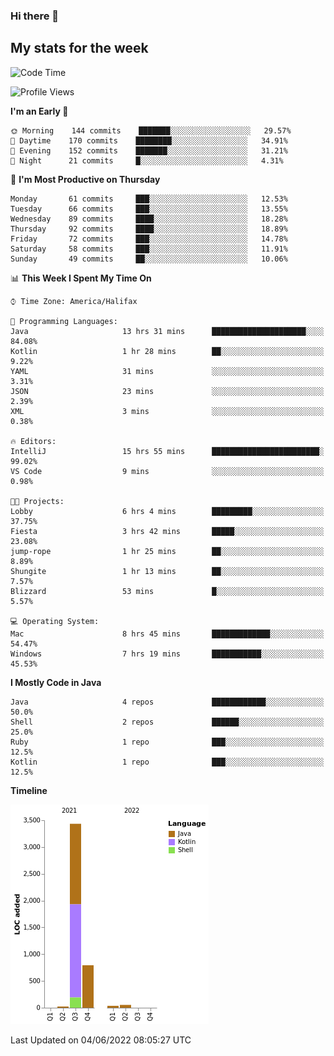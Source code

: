 ### Hi there 👋

## My stats for the week
<!--START_SECTION:waka-->
![Code Time](http://img.shields.io/badge/Code%20Time-241%20hrs%2042%20mins-blue)

![Profile Views](http://img.shields.io/badge/Profile%20Views-0-blue)

**I'm an Early 🐤** 

```text
🌞 Morning    144 commits    ███████░░░░░░░░░░░░░░░░░░   29.57% 
🌆 Daytime    170 commits    ████████░░░░░░░░░░░░░░░░░   34.91% 
🌃 Evening    152 commits    ███████░░░░░░░░░░░░░░░░░░   31.21% 
🌙 Night      21 commits     █░░░░░░░░░░░░░░░░░░░░░░░░   4.31%

```
📅 **I'm Most Productive on Thursday** 

```text
Monday       61 commits     ███░░░░░░░░░░░░░░░░░░░░░░   12.53% 
Tuesday      66 commits     ███░░░░░░░░░░░░░░░░░░░░░░   13.55% 
Wednesday    89 commits     ████░░░░░░░░░░░░░░░░░░░░░   18.28% 
Thursday     92 commits     ████░░░░░░░░░░░░░░░░░░░░░   18.89% 
Friday       72 commits     ███░░░░░░░░░░░░░░░░░░░░░░   14.78% 
Saturday     58 commits     ███░░░░░░░░░░░░░░░░░░░░░░   11.91% 
Sunday       49 commits     ██░░░░░░░░░░░░░░░░░░░░░░░   10.06%

```


📊 **This Week I Spent My Time On** 

```text
⌚︎ Time Zone: America/Halifax

💬 Programming Languages: 
Java                     13 hrs 31 mins      █████████████████████░░░░   84.08% 
Kotlin                   1 hr 28 mins        ██░░░░░░░░░░░░░░░░░░░░░░░   9.22% 
YAML                     31 mins             ░░░░░░░░░░░░░░░░░░░░░░░░░   3.31% 
JSON                     23 mins             ░░░░░░░░░░░░░░░░░░░░░░░░░   2.39% 
XML                      3 mins              ░░░░░░░░░░░░░░░░░░░░░░░░░   0.38%

🔥 Editors: 
IntelliJ                 15 hrs 55 mins      ████████████████████████░   99.02% 
VS Code                  9 mins              ░░░░░░░░░░░░░░░░░░░░░░░░░   0.98%

🐱‍💻 Projects: 
Lobby                    6 hrs 4 mins        █████████░░░░░░░░░░░░░░░░   37.75% 
Fiesta                   3 hrs 42 mins       █████░░░░░░░░░░░░░░░░░░░░   23.08% 
jump-rope                1 hr 25 mins        ██░░░░░░░░░░░░░░░░░░░░░░░   8.89% 
Shungite                 1 hr 13 mins        ██░░░░░░░░░░░░░░░░░░░░░░░   7.57% 
Blizzard                 53 mins             █░░░░░░░░░░░░░░░░░░░░░░░░   5.57%

💻 Operating System: 
Mac                      8 hrs 45 mins       █████████████░░░░░░░░░░░░   54.47% 
Windows                  7 hrs 19 mins       ███████████░░░░░░░░░░░░░░   45.53%

```

**I Mostly Code in Java** 

```text
Java                     4 repos             ████████████░░░░░░░░░░░░░   50.0% 
Shell                    2 repos             ██████░░░░░░░░░░░░░░░░░░░   25.0% 
Ruby                     1 repo              ███░░░░░░░░░░░░░░░░░░░░░░   12.5% 
Kotlin                   1 repo              ███░░░░░░░░░░░░░░░░░░░░░░   12.5%

```


**Timeline**

![Chart not found](https://raw.githubusercontent.com/lyndseyy/lyndseyy/main/charts/bar_graph.png) 


 Last Updated on 04/06/2022 08:05:27 UTC
<!--END_SECTION:waka-->
